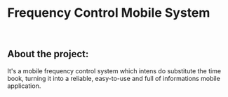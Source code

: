 <h1>Frequency Control Mobile System</h1>
<br/>
<h2>About the project:</h2>
It's a mobile frequency control system which intens do substitute the time book, turning it into a reliable, easy-to-use and full of informations mobile application.
